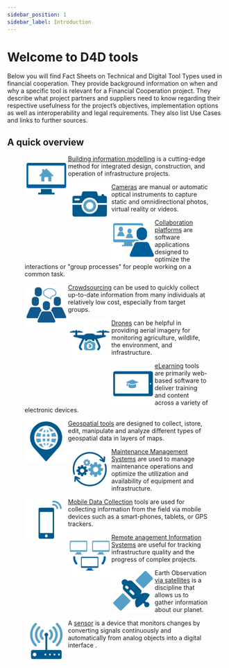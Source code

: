 ```yaml
---
sidebar_position: 1
sidebar_label: Introduction
---
```


# Welcome to D4D tools

Below you will find Fact Sheets on Technical and Digital Tool Types used in financial cooperation. They provide background information on when and why a specific tool is relevant for a Financial Cooperation project. They describe what project partners and suppliers need to know regarding their respective usefulness for the project’s objectives, implementation options as well as interoperability and legal requirements. They also list Use Cases and links to further sources.

## A quick overview

<figure>
<img src="icons/KfW_Building-Information-Modelling.png" align = "left" width="100px"/>
<figcaption><a href="bim">Building information modelling</a> is a cutting-edge method  for integrated design, construction, and operation of infrastructure projects.</figcaption>    
</figure>

<figure>
<img src="icons/KfW_cameras.png" align = "left" width="100px"/>
<figcaption> <a href="cameras">Cameras</a> are manual or automatic optical instruments to capture static
  and omnidirectional photos, virtual reality or videos.</figcaption>    
</figure>

<figure >
<img src="icons/KfW_Collaboration-platforms.png" align = "left" width="100px"/>
<figcaption><a href="collaboration">Collaboration platforms</a> are software applications designed
  to optimize the interactions or "group processes" for people working on a common task.</figcaption>    
</figure>

<figure >
<img src="icons/KfW_Crowdsourcing.png" align = "left" width="100px"/>
<figcaption><a href="cst">Crowdsourcing</a> can be used to quickly collect up-to-date information from many individuals at relatively low cost, especially from target groups.</figcaption>    
</figure>

<figure >
<img src="icons/KfW_Drones.png" align = "left" width="100px"/>
<figcaption><a href="drones">Drones</a> can be helpful in providing aerial imagery for monitoring
  agriculture, wildlife, the environment, and infrastructure.</figcaption>    
</figure>

<figure >
<img src="icons/KfW_eLearning.png" align = "left" width="100px"/>
<figcaption><a href="elearning">eLearning</a> tools are primarily web-based software to deliver training
  and content across a variety of electronic devices.</figcaption>    
</figure>

<figure >
<img src="icons/KfW_Geo-spatial-tools.png" align = "left" width="100px"/>
<figcaption><a href="gis">Geospatial tools</a> are designed to collect, 
istore, edit, manipulate and analyze different types of geospatial data in layers of 
maps.</figcaption>    
</figure>

<figure >
<img src="icons/KfW_Maintenance-Management.png" align = "left" width="100px"/>
<figcaption><a href="mms">Maintenance Management Systems</a>  are used to manage maintenance operations and optimize the utilization and availability of equipment and infrastructure.</figcaption>    
</figure>

<figure >
<img src="icons/KfW_Mobile-data-collection.png" align = "left" width="100px"/>
<figcaption><a href="mdc">Mobile Data Collection</a> tools are used for collecting information from the field via mobile devices such as a smart-phones, tablets, or GPS trackers.</figcaption>    
</figure>

<figure >
<img src="icons/KfW_Remote_MIS.png" align = "left" width="100px"/>
<figcaption><a href="rmis">Remote anagement Information Systems</a> are useful for tracking infrastructure quality and the progress of complex projects.</figcaption>    
</figure>

<figure >
<img src="icons/KfW_Satellites.png" align = "left" width="100px"/>
<figcaption>Earth Observation <a href="satellites">via satellites</a> is a discipline that allows us to gather
  information about our planet. </figcaption>    
</figure>

<figure >
<img src="icons/KfW_Sensors.png" align = "left" width="100px"/>
<figcaption>  A <a href="sensors">sensor</a> is a device that monitors changes by converting signals continuously and automatically from analog objects into a digital interface . </figcaption>    
</figure>

